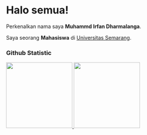 # Halo semua! 

Perkenalkan nama saya **Muhammd Irfan Dharmalanga**.<br>

Saya seorang **Mahasiswa** di [Universitas Semarang](https://usm.ac.id/id/).<br>

### Github Statistic
<p align="left">
<a href="https://github.com/penuliscode">
  <img height="180em" src="https://github-readme-stats-eight-theta.vercel.app/api?username=penuliscode&show_icons=true&theme=algolia&include_all_commits=true&count_private=true"/>
  <img height="180em" src="https://github-readme-stats-eight-theta.vercel.app/api/top-langs/?username=penuliscode&layout=compact&theme=algolia"/>
</a>
</p>
